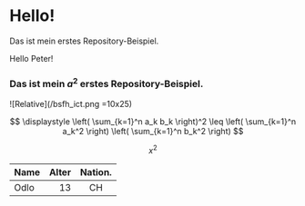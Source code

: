# Hello!<br>
Das ist mein erstes Repository-Beispiel.

Hello Peter!
### Das ist mein $a^2$ erstes Repository-Beispiel.

![Relative](/bsfh_ict.png =10x25)

$$
\displaystyle
\left( \sum_{k=1}^n a_k b_k \right)^2
\leq
\left( \sum_{k=1}^n a_k^2 \right)
\left( \sum_{k=1}^n b_k^2 \right)
$$

$$
x^2
$$

| Name | Alter | Nation. |
| :--- | ----: | :---:|
| Odlo | 13 | CH |
